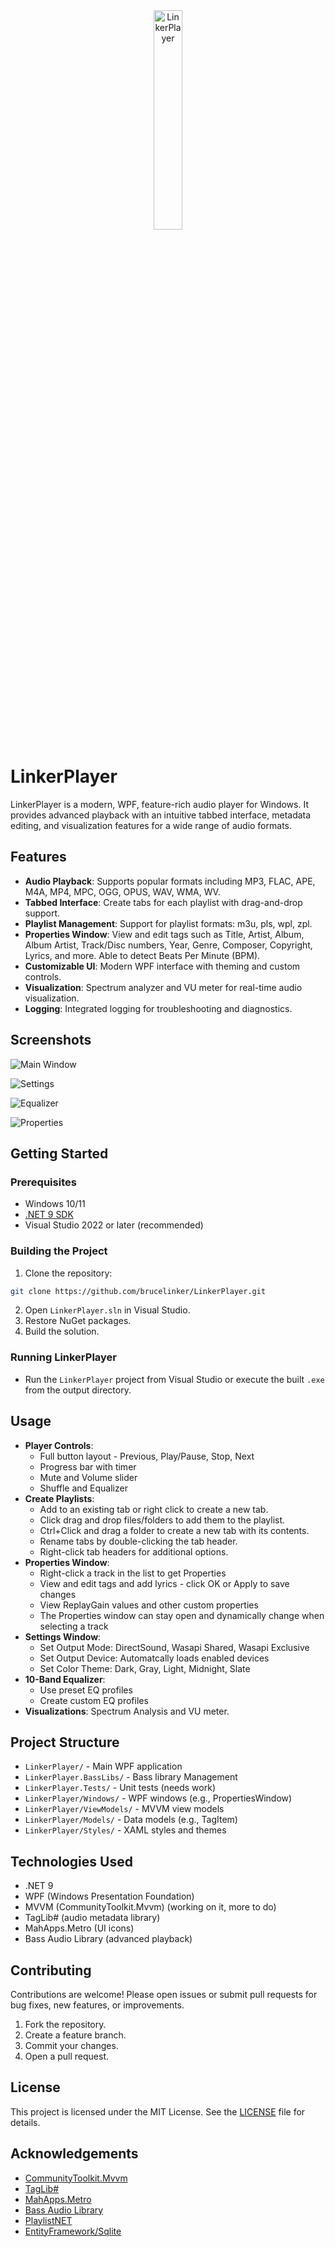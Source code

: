 <div style="text-align: center;">
  <img src="LinkerPlayer/Images/LogoSplash.png" alt="LinkerPlayer" width="30%">
</div>

# LinkerPlayer

LinkerPlayer is a modern, WPF, feature-rich audio player for Windows. It provides advanced playback with an intuitive tabbed interface, metadata editing, and visualization features for a wide range of audio formats.

## Features

- **Audio Playback**: Supports popular formats including MP3, FLAC, APE, M4A, MP4, MPC, OGG, OPUS, WAV, WMA, WV.
- **Tabbed Interface**: Create tabs for each playlist with drag-and-drop support.
- **Playlist Management**: Support for playlist formats: m3u, pls, wpl, zpl.
- **Properties Window**: View and edit tags such as Title, Artist, Album, Album Artist, Track/Disc numbers, Year, Genre, Composer, Copyright, Lyrics, and more. Able to detect Beats Per Minute (BPM).
- **Customizable UI**: Modern WPF interface with theming and custom controls.
- **Visualization**: Spectrum analyzer and VU meter for real-time audio visualization.
- **Logging**: Integrated logging for troubleshooting and diagnostics.

## Screenshots

![Main Window](LinkerPlayer/Images/MainWindow.png)

![Settings](LinkerPlayer/Images/Settings.png)

![Equalizer](LinkerPlayer/Images/Equalizer.png)

![Properties](LinkerPlayer/Images/Properties.png)

## Getting Started

### Prerequisites

- Windows 10/11
- [.NET 9 SDK](https://dotnet.microsoft.com/download/dotnet/9.0)
- Visual Studio 2022 or later (recommended)

### Building the Project

1. Clone the repository:
```sh
git clone https://github.com/brucelinker/LinkerPlayer.git
```
2. Open `LinkerPlayer.sln` in Visual Studio.
3. Restore NuGet packages.
4. Build the solution.

### Running LinkerPlayer

- Run the `LinkerPlayer` project from Visual Studio or execute the built `.exe` from the output directory.

## Usage

- **Player Controls**:
    - Full button layout - Previous, Play/Pause, Stop, Next
    - Progress bar with timer
    - Mute and Volume slider
    - Shuffle and Equalizer
- **Create Playlists**: 
    - Add to an existing tab or right click to create a new tab.
    - Click drag and drop files/folders to add them to the playlist.
    - Ctrl+Click and drag a folder to create a new tab with its contents.
    - Rename tabs by double-clicking the tab header.
    - Right-click tab headers for additional options.
- **Properties Window**: 
    - Right-click a track in the list to get Properties
    - View and edit tags and add lyrics - click OK or Apply to save changes
    - View ReplayGain values and other custom properties
    - The Properties window can stay open and dynamically change when selecting a track
- **Settings Window**:
    - Set Output Mode: DirectSound, Wasapi Shared, Wasapi Exclusive
    - Set Output Device: Automatcally loads enabled devices
    - Set Color Theme: Dark, Gray, Light, Midnight, Slate
- **10-Band Equalizer**:
    - Use preset EQ profiles
    - Create custom EQ profiles
- **Visualizations**: Spectrum Analysis and VU meter.

## Project Structure

- `LinkerPlayer/` - Main WPF application
- `LinkerPlayer.BassLibs/` - Bass library Management
- `LinkerPlayer.Tests/` - Unit tests (needs work)
- `LinkerPlayer/Windows/` - WPF windows (e.g., PropertiesWindow)
- `LinkerPlayer/ViewModels/` - MVVM view models
- `LinkerPlayer/Models/` - Data models (e.g., TagItem)
- `LinkerPlayer/Styles/` - XAML styles and themes

## Technologies Used

- .NET 9
- WPF (Windows Presentation Foundation)
- MVVM (CommunityToolkit.Mvvm) (working on it, more to do)
- TagLib# (audio metadata library)
- MahApps.Metro (UI icons)
- Bass Audio Library (advanced playback)

## Contributing

Contributions are welcome! Please open issues or submit pull requests for bug fixes, new features, or improvements.

1. Fork the repository.
2. Create a feature branch.
3. Commit your changes.
4. Open a pull request.

## License

This project is licensed under the MIT License. See the [LICENSE](LICENSE) file for details.

## Acknowledgements

- [CommunityToolkit.Mvvm](https://github.com/CommunityToolkit/dotnet)
- [TagLib#](https://github.com/mono/taglib-sharp)
- [MahApps.Metro](https://github.com/MahApps/MahApps.Metro)
- [Bass Audio Library](https://www.un4seen.com/)
- [PlaylistNET](https://github.com/tmk907/PlaylistsNET)
- [EntityFramework/Sqlite](https://learn.microsoft.com/en-us/ef/core/)
